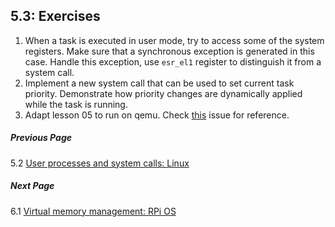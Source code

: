 ## 5.3: Exercises

1. When a task is executed in user mode, try to access some of the system registers. Make sure that a synchronous exception is generated in this case. Handle this exception, use `esr_el1` register to distinguish it from a system call.
1. Implement a new system call that can be used to set current task priority. Demonstrate how priority changes are dynamically applied while the task is running. 
1. Adapt lesson 05 to run on qemu. Check [this](https://github.com/s-matyukevich/raspberry-pi-os/issues/8) issue for reference.

##### Previous Page

5.2 [User processes and system calls: Linux](../../docs/lesson05/linux.md)

##### Next Page

6.1 [Virtual memory management: RPi OS](../../docs/lesson06/rpi-os.md)

